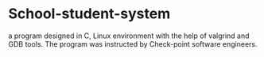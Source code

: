 # School-student-system
a program designed in C, Linux environment with the help of valgrind and GDB tools.
The program was instructed by Check-point software engineers.
